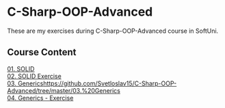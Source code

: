 # C-Sharp-OOP-Advanced
These are my exercises during C-Sharp-OOP-Advanced course in SoftUni.
## Course Content
[01. SOLID](https://github.com/Svetloslav15/C-Sharp-OOP-Advanced/tree/master/01.%20SOLID)</br>
[02. SOLID Exercise](https://github.com/Svetloslav15/C-Sharp-OOP-Advanced/tree/master/02.%20SOLID%20-%20Exercise)</br>
[03. Generics]()https://github.com/Svetloslav15/C-Sharp-OOP-Advanced/tree/master/03.%20Generics</br>
[04. Generics - Exercise](https://github.com/Svetloslav15/C-Sharp-OOP-Advanced/tree/master/04.%20Generics-Exercise)</br>
[]()</br>
[]()</br>
[]()</br>
[]()</br>
[]()</br>
[]()</br>
[]()</br>
[]()</br>
[]()</br>
[]()</br>
[]()</br>
[]()</br>
